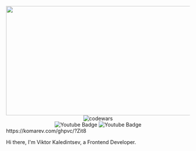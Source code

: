 <div id="header" align="center">
   <img src="https://mir-s3-cdn-cf.behance.net/project_modules/max_1200/4ff07986208593.5d9a654e92f36.gif" width="900" height="300/>
</div>
<br>
<div id="codewars" align="center" margin-top="30px">
<img src="https://www.codewars.com/users/Zit8/badges/small" alt="codewars"/>
</div>
<div id="badges" align="center">
  <img src="https://img.shields.io/badge/TG-white?style=for-the-badge&logo=telegram&logoColor=black" alt="Youtube Badge"/>
  <img src="https://img.shields.io/badge/VK-white?style=for-the-badge&logo=vk&logoColor=black" alt="Youtube Badge"/>  
</div>
https://komarev.com/ghpvc/?Zit8

Hi there, I'm Viktor Kaledintsev, a Frontend Developer.





